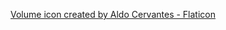 [Volume icon created by Aldo Cervantes - Flaticon](https://www.flaticon.com/free-icon/high-volume_2326211 "volume icon")